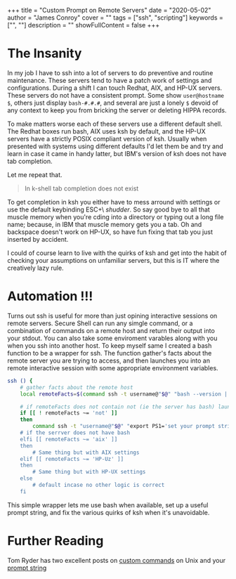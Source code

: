 +++
title = "Custom Prompt on Remote Servers"
date = "2020-05-02"
author = "James Conroy"
cover = ""
tags = ["ssh", "scripting"]
keywords = ["", ""]
description = ""
showFullContent = false
+++

# The Insanity

In my job I have to ssh into a lot of servers to do preventive and routine maintenance.
These servers tend to have a patch work of settings and configurations.
During a shift I can touch Redhat, AIX, and HP-UX servers.
These servers do not have a consistent prompt.
Some show `user@hostname $`, others just display `bash-#.#.#`, and several are just a lonely `$` devoid of any context to keep you from bricking the server or deleting HIPPA records.

To make matters worse each of these servers use a different default shell.
The Redhat boxes run bash, AIX uses ksh by default, and the HP-UX servers have a strictly POSIX compliant version of ksh.
Usually when presented with systems using different defaults I'd let them be and try and learn in case it came in handy latter, but IBM's version of ksh does not have tab completion.

Let me repeat that.

> In k-shell tab completion does not exist

To get completion in ksh you either have to mess arround with settings or use the default keybinding ESC+\ *shudder*.
So say good bye to all that muscle memory when you're cding into a directory or typing out a long file name; because, in IBM that muscle memory gets you a tab.
Oh and backspace doesn't work on HP-UX, so have fun fixing that tab you just inserted by accident.

I could of course learn to live with the quirks of ksh and get into the habit of checking your assumptions on unfamiliar servers, but this is IT where the creatively lazy rule.

# Automation !!!

Turns out ssh is useful for more than just opining interactive sessions on remote servers.
Secure Shell can run any simgle command, or a combination of commands on a remote host and return their output into your stdout.
You can also take some enviroment varables along with you when you ssh into another host.
To keep myself same I created a bash function to be a wrapper for ssh.
The function gather's facts about the remote server you are trying to access, and then launches you into an remote interactive session with some appropriate environment variables.

``` bash
ssh () {
	# gather facts about the remote host
	local remoteFacts=$(command ssh -t username@"$@" "bash --version | head -n1 ; uname")

	# if remoteFacts does not contain not (ie the server has bash) launch an interactive bash session with these env varables
	if [[ ! remoteFacts ~= 'not' ]]
	then
		command ssh -t "username@"$@" "export PS1='set your prompt string here' ; bash -i"
	# if the serrver does not have bash
	elfi [[ remoteFacts ~= 'aix' ]]
	then
		# Same thing but with AIX settings
	elif [[ remoteFacts ~= 'HP-Uz' ]]
	then
		# Same thing but with HP-UX settings
	else 
		# default incase no other logic is correct
	fi
```

This simple wrapper lets me use bash when available, set up a useful prompt string, and fix the various quirks of ksh when it's unavoidable.

# Further Reading

Tom Ryder has two excellent posts on [custom commands](https://sanctum.geek.nz/arabesque/custom-commands/) on Unix and your [prompt string](https://sanctum.geek.nz/arabesque/bash-prompts/)
